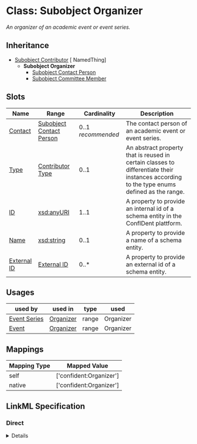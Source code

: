 # Class: Subobject Organizer
_An organizer of an academic event or event series._







## Inheritance
* [Subobject Contributor](Contributor.md) [ NamedThing]
    * **Subobject Organizer**
        * [Subobject Contact Person](ContactPerson.md)
        * [Subobject Committee Member](CommitteeMember.md)



## Slots

| Name | Range | Cardinality | Description  | 
| ---  | --- | --- | --- | 
| [Contact](contact.md) | [Subobject Contact Person](ContactPerson.md) | 0..1 _recommended_ | The contact person of an academic event or event series.  | 
| [Type](type.md) | [Contributor Type](ContributorType.md) | 0..1 | An abstract property that is reused in certain classes to differentiate their instances according to the type enums defined as the range.  | 
| [ID](id.md) | [xsd:anyURI](http://www.w3.org/2001/XMLSchema#anyURI) | 1..1 | A property to provide an internal id of a schema entity in the ConfIDent plattform.  | 
| [Name](name.md) | [xsd:string](http://www.w3.org/2001/XMLSchema#string) | 0..1 | A property to provide a name of a schema entity.  | 
| [External ID](external_id.md) | [External ID](ExternalIdentifier.md) | 0..* | A property to provide an external id of a schema entity.  | 


## Usages


| used by | used in | type | used |
| ---  | --- | --- | --- |
| [Event Series](EventSeries.md) | [Organizer](organized_by.md) | range | Organizer |
| [Event](Event.md) | [Organizer](organized_by.md) | range | Organizer |












## Mappings

| Mapping Type | Mapped Value |
| ---  | ---  |
| self | ['confident:Organizer'] |
| native | ['confident:Organizer'] |


## LinkML Specification

<!-- TODO: investigate https://stackoverflow.com/questions/37606292/how-to-create-tabbed-code-blocks-in-mkdocs-or-sphinx -->

### Direct

<details>
```yaml
name: Organizer
description: An organizer of an academic event or event series.
title: Subobject Organizer
from_schema: https://raw.githubusercontent.com/TIBHannover/ConfIDent_schema/%238_naming/src/linkml/ConfIDent_schema.yaml
is_a: Contributor
attributes:
  contact:
    name: contact
    description: The contact person of an academic event or event series.
    title: Contact
    from_schema: https://raw.githubusercontent.com/TIBHannover/ConfIDent_schema/%238_naming/src/linkml/ConfIDent_schema.yaml
    range: ContactPerson
    required: false
    recommended: true
    inlined: true

```
</details>

### Induced

<details>
```yaml
name: Organizer
description: An organizer of an academic event or event series.
title: Subobject Organizer
from_schema: https://raw.githubusercontent.com/TIBHannover/ConfIDent_schema/%238_naming/src/linkml/ConfIDent_schema.yaml
is_a: Contributor
attributes:
  contact:
    name: contact
    description: The contact person of an academic event or event series.
    title: Contact
    from_schema: https://raw.githubusercontent.com/TIBHannover/ConfIDent_schema/%238_naming/src/linkml/ConfIDent_schema.yaml
    alias: contact
    owner: Organizer
    range: ContactPerson
    required: false
    recommended: true
    inlined: true
  type:
    name: type
    description: An abstract property that is reused in certain classes to differentiate
      their instances according to the type enums defined as the range.
    title: Type
    from_schema: https://raw.githubusercontent.com/TIBHannover/ConfIDent_schema/%238_naming/src/linkml/ConfIDent_schema.yaml
    abstract: true
    slot_uri: rdf:type
    designates_type: true
    alias: type
    owner: Organizer
    range: ContributorType
  id:
    name: id
    description: A property to provide an internal id of a schema entity in the ConfIDent
      plattform.
    title: ID
    from_schema: https://raw.githubusercontent.com/TIBHannover/ConfIDent_schema/%238_naming/src/linkml/ConfIDent_schema.yaml
    identifier: true
    alias: id
    owner: Organizer
    range: uriorcurie
    required: true
  name:
    name: name
    description: A property to provide a name of a schema entity.
    title: Name
    from_schema: https://raw.githubusercontent.com/TIBHannover/ConfIDent_schema/%238_naming/src/linkml/ConfIDent_schema.yaml
    slot_uri: sdo:name
    alias: name
    owner: Organizer
    range: string
  external_id:
    name: external_id
    description: A property to provide an external id of a schema entity.
    title: External ID
    from_schema: https://raw.githubusercontent.com/TIBHannover/ConfIDent_schema/%238_naming/src/linkml/ConfIDent_schema.yaml
    slot_uri: iao:0000235
    multivalued: true
    alias: external_id
    owner: Organizer
    range: ExternalIdentifier
    inlined: true
    inlined_as_list: true

```
</details>
